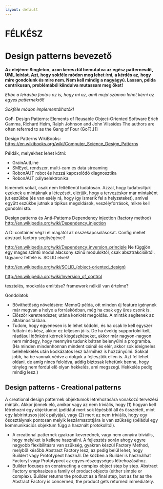 ```yaml
---
layout: default
---
```


# FÉLKÉSZ

# Design patterns bevezető

**Az elejénre Singleton, azon keresztül bemutatva az egész patternesdit, UML leírást. Azt, hogy sokféle módon meg lehet írni, a kérdés az, hogy mire gondolunk és mire nem. Nem kell mindig a nagyágyú. Lassan, példa centrikusan, problémából kiindulva mutassam meg őket!**

*Ebbe a leírásba fontos az is, hogy mi az, amit majd számon lehet kérni az egyes patternekről!*

*Sokféle módon implementálhatók!*

GoF:
Design Patterns: Elements of Reusable Object-Oriented Software
Erich Gamma, Richard Helm, Ralph Johnson and John Vlissides
The authors are often referred to as the Gang of Four (GoF).[1]


Design Patterns WikiBooks:
https://en.wikibooks.org/wiki/Computer_Science_Design_Patterns


Példák, melyekhez lehet kötni:

  * GrainAutLine
  * SMEyeL rendszer, multi-cam és data streaming
  * RobonAUT robot és hozzá kapcsolódó diagnosztika
  * RobonAUT pályaelektronika

Ismernek sokat, csak nem feltétlenül tudatosan. Azzal, hogy tudatosítjuk ezeknek a mintáknak a létezését, elérjük, hogy a tervezéskor már mintaként jut eszükbe (és van esély rá, hogy így ismerik fel a helyzeteket), amivel együtt eszükbe jutnak a tipikus megoldások, veszélyforrások, mikre kell gondolni stb.

Design patterns és Anti-Patterns
Dependency injection (factory method)
http://en.wikipedia.org/wiki/Dependency_injection

A DI container végzi el magától az összekapcsolásokat. Config mehet abstract factory segítségével!

http://en.wikipedia.org/wiki/Dependency_inversion_principle
Ne függjön egy magas szintű modul alacsony szinű moduloktól, csak absztrakcióiktól. Ugyanez felfelé is. SOLID elvek!

http://en.wikipedia.org/wiki/SOLID_(object-oriented_design)

http://en.wikipedia.org/wiki/Inversion_of_control

tesztelés, mockolás említése? framework nélkül van értelme?

Gondolatok

  * Bővíthetőség növelésére: MemoQ példa, ott minden új feature igénynek már megvan a helye a forráskódban, még ha csak egy üres csonk is.
  * Először keretrendszer, utána konkrét megoldás. A minták segítenek az általánosításban.
  * Tudom, hogy egyenesen is le lehet kódolni, és ha csak le kell egyszer futtatni és kész, akkor ez teljesen jó is. De ha évekig supportolni kell, ráadásul időnként kérnek kiegészítéseket, akkor már nagyon-nagyon nem mindegy, hogy mennyire tudunk bátran belenyúlni a programba. (Ha minden mindenhonnan mindent csinál és elér, akkor sok ideigneles belehekkelés után kockázatos lesz bármihez is hozzányúlni. Sokkal jobb, ha be vannak védve a dolgok a fejlesztők ellen is. Azt fel lehet oldani, de amíg nincs feloldva, addig biztosak lehetünk benne, hogy tényleg nem fordul elő olyan hekkelés, ami megszegi. Hekkelés pedig mindig lesz.)

## Design patterns - Creational patterns

A creational design patternek objektumok létrehozására vonakozó tervezési minták. Akkor jönnek elő, amikor vagy az nem triviális, hogy (1) hogyan kell létrehozni egy objektumot (például mert sok lépésből áll és összetett, mint egy labirintusos játék pályája), vagy (2) mert az nem triviális, hogy egy ősosztálynak pontosan melyik leszármazottjára is van szükség (péládul egy kommunikációs objektum függ a használt protokolltól).

* A creational patternek gyakran keverednek, vagy nem annyira triviális, hogy melyiket is kellene használni. A fejlesztés során ahogy egyre nagyobb flexibilitásra van szükség, gyakran készül Factory Method, melyből később Abstract Factory lesz, az pedig belül lehet, hogy Buildert vagy Prototypeot használ. De közben a Builder is használhat Factoryt vagy Prototypeot az egyes részegységes létrehozásához.
* Builder focuses on constructing a complex object step by step. Abstract Factory emphasizes a family of product objects (either simple or complex). Builder returns the product as a final step, but as far as the Abstract Factory is concerned, the product gets returned immediately.
